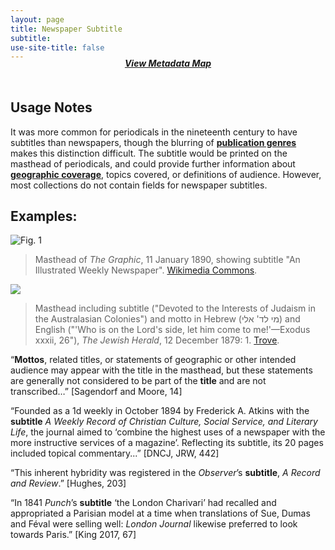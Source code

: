 ```yaml
---
layout: page
title: Newspaper Subtitle
subtitle:  
use-site-title: false
---
```


<h4 style="text-align:center;font-style:italic;margin-top:-20px;margin-bottom:50px;"><a href="../../maps/newspaper-subtitle">View Metadata Map</a></h4>

## Usage Notes

It was more common for periodicals in the nineteenth century to have
subtitles than newspapers, though the blurring of [**publication genres**](../publication-genre)
makes this distinction difficult. The subtitle would be printed on the
masthead of periodicals, and could provide further information about
[**geographic coverage**](../place-of-publication), topics covered, or definitions of audience.
However, most collections do not contain fields for newspaper subtitles.

## Examples:
![Fig. 1](https://upload.wikimedia.org/wikipedia/commons/thumb/3/30/The_Graphic_-_Newspaper_title.png/1600px-The_Graphic_-_Newspaper_title.png)
> Masthead of *The Graphic*, 11 January 1890, showing subtitle "An Illustrated Weekly Newspaper".
> [Wikimedia Commons](https://commons.wikimedia.org/wiki/File:The_Graphic_-_Newspaper_title.png).  
  
<img src="https://www.digitisednewspapers.net/img/motto.jpg">  
          
> Masthead including subtitle ("Devoted to the Interests of Judaism in the Australasian Colonies") and motto in Hebrew (מי לד' אלי) and English ("'Who is on the Lord's side, let him come to me!'—Exodus xxxii, 26"), *The Jewish Herald*, 12 December 1879: 1. [Trove](http://nla.gov.au/nla.news-page17711427).  
  
“**Mottos**, related titles, or statements of geographic or other
    intended audience may appear with the title in the masthead, but
    these statements are generally not considered to be part of the
    **title** and are not transcribed…” \[Sagendorf and Moore, 14\]

“Founded as a 1d weekly in October 1894 by Frederick A. Atkins with
    the **subtitle** *A Weekly Record of Christian Culture, Social
    Service, and Literary Life*, the journal aimed to ‘combine the
    highest uses of a newspaper with the more instructive services of a
    magazine’. Reflecting its subtitle, its 20 pages included topical
    commentary...” \[DNCJ, JRW, 442\]

“This inherent hybridity was registered in the *Observer*’s
    **subtitle**, *A Record and Review*.” \[Hughes, 203\]

“In 1841 *Punch*’s **subtitle** ‘the London Charivari’ had recalled
    and appropriated a Parisian model at a time when translations of
    Sue, Dumas and Féval were selling well: *London Journal* likewise
    preferred to look towards Paris.” \[King 2017, 67\]
